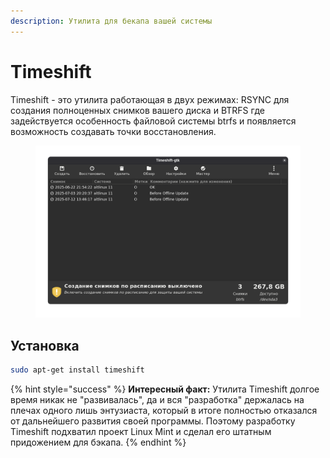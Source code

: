 ```yaml
---
description: Утилита для бекапа вашей системы
---
```


# Timeshift

Timeshift - это утилита работающая в двух режимах: RSYNC для создания полноценных снимков вашего диска и BTRFS где задействуется особенность файловой системы btrfs и появляется возможность создавать точки восстановления.

<figure><img src="../../.gitbook/assets/Снимок экрана от 2025-07-13 15-09-24.png" alt=""><figcaption></figcaption></figure>

## Установка

```bash
sudo apt-get install timeshift
```

{% hint style="success" %}
**Интересный факт:** Утилита Timeshift долгое время никак не "развивалась", да и вся "разработка" держалась на плечах одного лишь энтузиаста, который в итоге полностью отказался от дальнейшего развития своей программы. Поэтому разработку Timeshift подхватил проект Linux Mint и сделал его штатным придожением для бэкапа.
{% endhint %}
